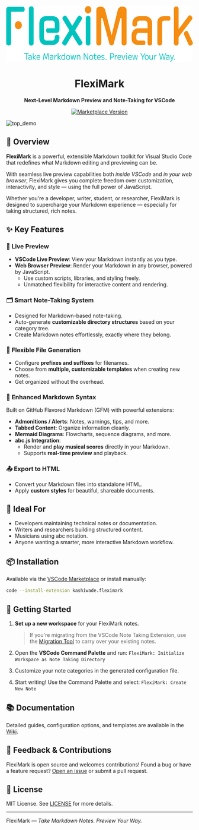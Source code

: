 <div align="center">
  <img src="assets/logo.webp" alt="FlexiMark Logo" height="150"/>
  <h1>FlexiMark</h1>
  <p><strong>Next-Level Markdown Preview and Note-Taking for VSCode</strong></p>

  <p>
    <a href="https://marketplace.visualstudio.com/items?itemName=kashiwade.fleximark">
      <img src="https://img.shields.io/visual-studio-marketplace/v/kashiwade.fleximark?color=brightgreen&label=VS%20Code%20Marketplace&style=for-the-badge" alt="Marketplace Version" />
    </a>
  </p>
</div>

![top_demo](assets/top_demo.webp)

## 🚀 Overview

**FlexiMark** is a powerful, extensible Markdown toolkit for Visual Studio Code that redefines what Markdown editing and previewing can be.

With seamless live preview capabilities both _inside VSCode_ and _in your web browser_, FlexiMark gives you complete freedom over customization, interactivity, and style — using the full power of JavaScript.

Whether you're a developer, writer, student, or researcher, FlexiMark is designed to supercharge your Markdown experience — especially for taking structured, rich notes.

## ✨ Key Features

### 🔁 **Live Preview**

- **VSCode Live Preview**: View your Markdown instantly as you type.
- **Web Browser Preview**: Render your Markdown in any browser, powered by JavaScript.
  - Use custom scripts, libraries, and styling freely.
  - Unmatched flexibility for interactive content and rendering.

### 🗂️ **Smart Note-Taking System**

- Designed for Markdown-based note-taking.
- Auto-generate **customizable directory structures** based on your category tree.
- Create Markdown notes effortlessly, exactly where they belong.

### 🧩 **Flexible File Generation**

- Configure **prefixes and suffixes** for filenames.
- Choose from **multiple, customizable templates** when creating new notes.
- Get organized without the overhead.

### 🧪 **Enhanced Markdown Syntax**

Built on GitHub Flavored Markdown (GFM) with powerful extensions:

- **Admonitions / Alerts**: Notes, warnings, tips, and more.
- **Tabbed Content**: Organize information cleanly.
- **Mermaid Diagrams**: Flowcharts, sequence diagrams, and more.
- **abc.js Integration**:
  - Render and **play musical scores** directly in your Markdown.
  - Supports **real-time preview** and playback.

### 📤 **Export to HTML**

- Convert your Markdown files into standalone HTML.
- Apply **custom styles** for beautiful, shareable documents.

## 🧰 Ideal For

- Developers maintaining technical notes or documentation.
- Writers and researchers building structured content.
- Musicians using abc notation.
- Anyone wanting a smarter, more interactive Markdown workflow.

## 📦 Installation

Available via the [VSCode Marketplace](#) or install manually:

```bash
code --install-extension kashiwade.fleximark
```

## 🚀 Getting Started

1. **Set up a new workspace** for your FlexiMark notes.

   > If you're migrating from the VSCode Note Taking Extension, use the [Migration Tool](https://github.com/Kashiwade-music/fleximark-migration-tool) to carry over your existing notes.

2. Open the **VSCode Command Palette** and run:
   `FlexiMark: Initialize Workspace as Note Taking Directory`

3. Customize your note categories in the generated configuration file.

4. Start writing! Use the Command Palette and select:
   `FlexiMark: Create New Note`

## 📚 Documentation

Detailed guides, configuration options, and templates are available in the [Wiki](#).

## 💬 Feedback & Contributions

FlexiMark is open source and welcomes contributions!
Found a bug or have a feature request? [Open an issue](#) or submit a pull request.

## 📄 License

MIT License. See [LICENSE](./LICENSE) for more details.

---

FlexiMark — _Take Markdown Notes. Preview Your Way._
